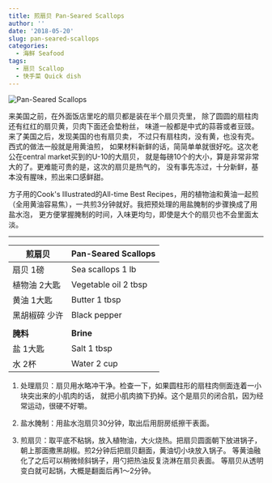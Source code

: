 ```yaml
---
title: 煎扇贝 Pan-Seared Scallops
author: ''
date: '2018-05-20'
slug: pan-seared-scallops
categories:
  - 海鲜 Seafood
tags:
  - 扇贝 Scallop
  - 快手菜 Quick dish
---
```

![Pan-Seared Scallops](/img/2018-05-13-pan-seared-scallops.jpg)

来美国之前，在外面饭店里吃的扇贝都是装在半个扇贝壳里，
除了圆圆的扇柱肉还有红红的扇贝黄，贝肉下面还会垫粉丝，
味道一般都是中式的蒜蓉或者豆豉。来了美国之后，发现美国的也有扇贝卖，
不过只有扇柱肉，没有黄，也没有壳。西式的做法一般就是用黄油煎，
如果材料新鲜的话，简简单单就很好吃。这次老公在central market买到的U-10的大扇贝，
就是每磅10个的大小，算是非常非常大的了。更难能可贵的是，这次的扇贝是热气的，
没有事先冻过，十分新鲜，基本没有腥味，煎出来口感鲜甜。

方子用的Cook's Illustrated的All-time Best Recipes，用的植物油和黄油一起煎
（全用黄油容易焦），一共煎3分钟就好。我把预处理的用盐腌制的步骤换成了用盐水泡，
更方便掌握腌制的时间，入味更均匀，即使是大个的扇贝也不会里面太淡。

___
|煎扇贝                                 |Pan-Seared Scallops             |
|---------------------------------------|-------------------------|
|扇贝 1磅                               |Sea scallops 1 lb       |
|植物油 2大匙                           |Vegetable oil 2 tbsp            |
|黄油 1大匙                             |Butter 1 tbsp            |
|黑胡椒碎 少许                          |Black pepper            |
|                                       |             |
|**腌料**                               |**Brine**             |
|盐 1大匙                               |Salt 1 tbsp             |
|水 2杯                                 |Water 2 cup             |

1. 处理扇贝：扇贝用水略冲干净。检查一下，如果圆柱形的扇柱肉侧面连着一小块突出来的小肌肉的话，
就把小肌肉摘下扔掉。这个是扇贝的闭合肌，因为经常运动，很硬不好嚼。

2. 盐水腌制：用盐水泡扇贝30分钟，取出后用厨房纸擦干表面。

3. 煎扇贝：取平底不粘锅，放入植物油，大火烧热。把扇贝圆面朝下放进锅子，
朝上那面撒黑胡椒。煎2分钟后把扇贝翻面，黄油切小块放入锅子。
等黄油融化了之后可以稍微倾斜锅子，用勺把热油反复浇淋在扇贝表面。
等扇贝从透明变白就可起锅，大概是翻面后再1～2分钟。
